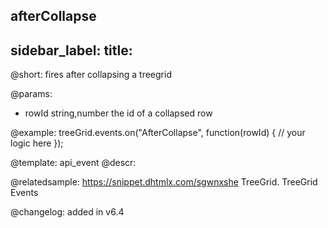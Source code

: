 afterCollapse
---
sidebar_label: 
title: 
---          

@short: fires after collapsing a treegrid
	
@params:
- rowId			string,number		the id of a collapsed row



@example:
treeGrid.events.on("AfterCollapse", function(rowId) {
    // your logic here
});


@template:	api_event
@descr:




@relatedsample:
https://snippet.dhtmlx.com/sgwnxshe	TreeGrid. TreeGrid Events	

@changelog: added in v6.4

